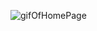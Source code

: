 

![gifOfHomePage](https://media.giphy.com/media/v1.Y2lkPTc5MGI3NjExNndkdzJzY2ZuenkxeGswcWg1M2ZxaWZ0aXRkbm11eDM3NWUwc242bSZlcD12MV9pbnRlcm5hbF9naWZfYnlfaWQmY3Q9Zw/iPqVITGKPwbdmtK1Nh/giphy.gif)
